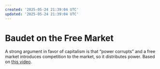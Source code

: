 ```yaml
---
created: '2025-05-24 21:39:04 UTC'
updated: '2025-05-24 21:39:04 UTC'
---
```


# Baudet on the Free Market

A strong argument in favor of capitalism is that “power corrupts” and a free market introduces competition to the market, so it distributes power. Based on [this video](https://youtu.be/p1rDzxQo6vA).

